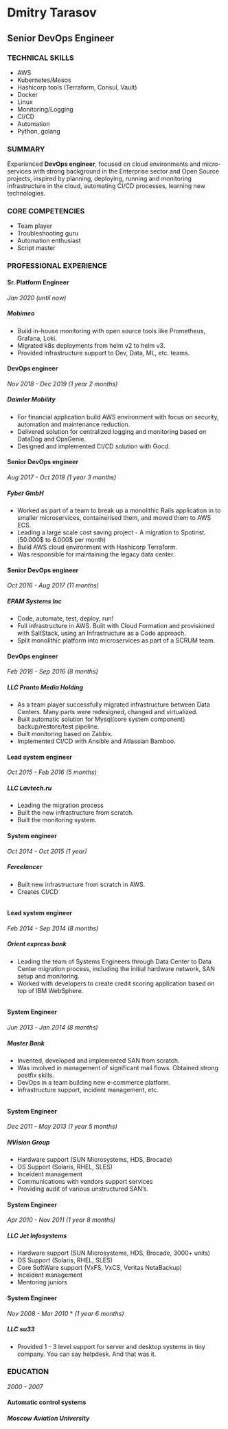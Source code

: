 # Dmitry Tarasov

## Senior DevOps Engineer



### TECHNICAL SKILLS

- AWS
- Kubernetes/Mesos
- Hashicorp tools (Terraform, Consul, Vault)
- Docker
- Linux
- Monitoring/Logging
- CI/CD
- Automation
- Python, golang



### SUMMARY

Experienced **DevOps engineer**, focused on cloud environments and micro-services with strong background in the Enterprise sector and Open Source projects, inspired by planning, deploying, running and monitoring infrastructure in the cloud, automating CI/CD processes, learning new technologies.



### CORE COMPETENCIES

- Team player
- Troubleshooting guru
- Automation enthusiast
- Script master 



### PROFESSIONAL EXPERIENCE

#### Sr. Platform Engineer

*Jan 2020* *(until now)*

##### Mobimeo

- Build in-house monitoring with open source tools like Prometheus, Grafana, Loki.
- Migrated k8s deployments from helm v2 to helm v3.
- Provided infrastructure support to Dev, Data, ML, etc. teams.

#### DevOps engineer

*Nov 2018 - Dec 2019* *(1 year 2 months)*

##### Daimler Mobility

- For financial application build AWS environment with focus on security, automation and maintenance reduction.
- Delivered solution for centralized logging and monitoring based on DataDog and OpsGenie.
- Designed and implemented CI/CD solution with Gocd.

#### Senior DevOps engineer 

*Aug 2017 - Oct 2018* *(1 year 3 months)*

##### Fyber GmbH

- Worked as part of a team to break up a monolithic Rails application in to smaller microservices, containerised them, and moved them to AWS ECS.
- Leading a large scale cost saving project - A migration to Spotinst.
  (50.000$ to 6.000$ per month) 
- Build AWS cloud environment with Hashicorp Terraform.
- Was responsible for maintaining the legacy data center.


#### Senior DevOps engineer

*Oct 2016 - Aug 2017* *(11 months)*

##### EPAM Systems Inc

- Code, automate, test, deploy, run!
- Full infrastructure in AWS. Built with Cloud Formation and provisioned with SaltStack, using an Infrastructure as a Code approach.
- Split monolithic platform into microservices as part of a SCRUM team.


#### DevOps engineer

*Feb 2016 - Sep 2016* *(8 months)*

##### LLC Pronto Media Holding

- As a team player successfully migrated infrastructure between Data Centers. Many parts were redesigned, changed and virtualized. 
- Built automatic solution for Mysql(core system component) backup/restore/test pipeline.
- Built monitoring based on Zabbix.
- Implemented CI/CD with Ansible and Atlassian Bamboo.


#### Lead system engineer

*Oct 2015 - Feb 2016* *(5 months)*

##### LLC Lavtech.ru

- Leading the migration process
- Built the new infrastructure from scratch.
- Built the monitoring system.



#### System engineer

*Oct 2014 - Oct 2015* *(1 year)*

##### Fereelancer

- Built new infrastructure from scratch in AWS.
- Creates CI/CD

###### 

#### Lead system engineer

*Feb 2014 - Sep 2014* *(8 months)*

##### Orient express bank

- Leading the team of Systems Engineers through Data Center to Data Center migration process, including the initial hardware network, SAN setup and monitoring.
- Worked with developers to create credit scoring application based on top of IBM WebSphere. 

###### 

#### System Engineer

*Jun 2013 - Jan 2014* *(8 months)*

##### Master Bank

- Invented, developed and implemented SAN from scratch.
- Was involved in management of significant mail flows. Obtained strong postfix skills.
- DevOps in a team building new e-commerce platform.
- Infrastructure support, incident management, etc.

###### 

#### System Engineer

*Dec 2011 - May 2013* *(1 year 5 months)*

##### NVision Group

- Hardware support (SUN Microsystems, HDS, Brocade)
- OS Support (Solaris, RHEL, SLES)
- Inceident management
- Communications with vendors support services
- Providing audit of various unstructured SAN’s.



#### System Engineer

*Apr 2010 - Nov 2011* *(1 year 8 months)*

##### LLC Jet Infosystems

- Hardware support (SUN Microsystems, HDS, Brocade, 3000+ units)
- OS Support (Solaris, RHEL, SLES)
- Core SoftWare support (VxFS, VxCS, Veritas NetaBackup)
- Inceident management
- Mentoring juniors



#### System Engineer

*Nov 2008 - Mar 2010* * *(1 year 6 months)*

##### LLC su33

- Provided 1 - 3 level support for server and desktop systems in tiny company.
  You can say helpdesk. And that was it.


### EDUCATION

*2000 - 2007*

#### Automatic control systems

##### Moscow Aviation University

